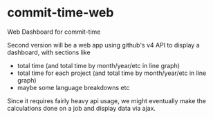 # commit-time-web
Web Dashboard for commit-time

Second version will be a web app using github's v4 API to display a dashboard, with sections like

- total time (and total time by month/year/etc in line graph)
- total time for each project (and total time by month/year/etc in line graph)
- maybe some language breakdowns etc

Since it requires fairly heavy api usage, we might eventually make the calculations done on a job and display data via ajax. 
